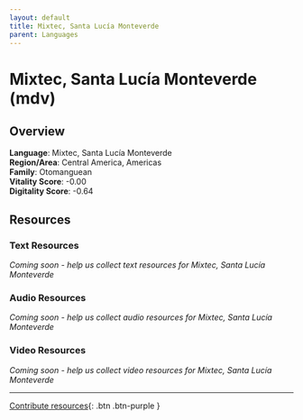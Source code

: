 ```yaml
---
layout: default
title: Mixtec, Santa Lucía Monteverde
parent: Languages
---
```


# Mixtec, Santa Lucía Monteverde (mdv)

## Overview

**Language**: Mixtec, Santa Lucía Monteverde  
**Region/Area**: Central America, Americas  
**Family**: Otomanguean  
**Vitality Score**: -0.00  
**Digitality Score**: -0.64  

## Resources

### Text Resources
*Coming soon - help us collect text resources for Mixtec, Santa Lucía Monteverde*

### Audio Resources
*Coming soon - help us collect audio resources for Mixtec, Santa Lucía Monteverde*

### Video Resources
*Coming soon - help us collect video resources for Mixtec, Santa Lucía Monteverde*

---

[Contribute resources](https://fairtrain.github.io/){: .btn .btn-purple }
